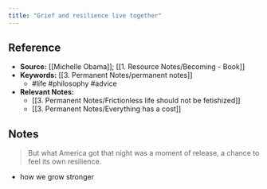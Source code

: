 ```yaml
---
title: "Grief and resilience live together"
---
```

## Reference
- **Source:** [[Michelle Obama]]; [[1. Resource Notes/Becoming - Book]]
- **Keywords:** [[3. Permanent Notes/permanent notes]]
	- #life #philosophy #advice
- **Relevant Notes:**
	- [[3. Permanent Notes/Frictionless life should not be fetishized]]
	- [[3. Permanent Notes/Everything has a cost]]
## Notes
> But what America got that night was a moment of release, a chance to feel its own resilience.
- how we grow stronger